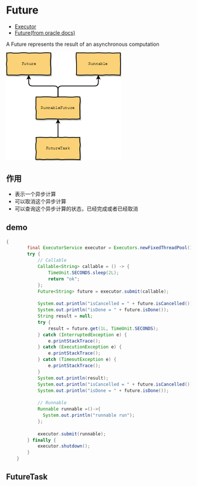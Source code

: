 # Future

- [Executor](executor.md)
- [Future(from oracle docs)](https://docs.oracle.com/javase/8/docs/api/java/util/concurrent/Future.html)

A Future represents the result of an asynchronous computation

![Future](./images/future.png)

## 作用

- 表示一个异步计算
- 可以取消这个异步计算
- 可以查询这个异步计算的状态，已经完成或者已经取消

## demo

```java
{
        final ExecutorService executor = Executors.newFixedThreadPool(1);
        try {
            // Callable
            Callable<String> callable = () -> {
                TimeUnit.SECONDS.sleep(2L);
                return "ok";
            };
            Future<String> future = executor.submit(callable);

            System.out.println("isCancelled = " + future.isCancelled());
            System.out.println("isDone = " + future.isDone());
            String result = null;
            try {
                result = future.get(1L, TimeUnit.SECONDS);
            } catch (InterruptedException e) {
                e.printStackTrace();
            } catch (ExecutionException e) {
                e.printStackTrace();
            } catch (TimeoutException e) {
                e.printStackTrace();
            }
            System.out.println(result);
            System.out.println("isCancelled = " + future.isCancelled());
            System.out.println("isDone = " + future.isDone());

            // Runnable
            Runnable runnable =()->{
              System.out.println("runnable run");
            };

            executor.submit(runnable);
        } finally {
            executor.shutdown();
        }
    }
```

## FutureTask